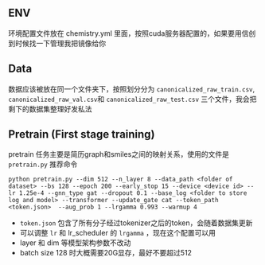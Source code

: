 ## ENV

环境配置文件放在 chemistry.yml 里面，按照cuda服务器配置的，如果要用信创到时候找一下管理我把镜像给你

## Data

数据应该被放在同一个文件夹下，按照划分分为 `canonicalized_raw_train.csv`, `canonicalized_raw_val.csv`和 `canonicalized_raw_test.csv` 三个文件，我会把剩下的数据集整理好发私法

## Pretrain (First stage training)

pretrain 任务主要是简历graph和smiles之间的映射关系，使用的文件是 `pretrain.py` 推荐命令

`python pretrain.py --dim 512 --n_layer 8 --data_path <folder of dataset> --bs 128 --epoch 200 --early_stop 15 --device <device id> --lr 1.25e-4 --gnn_type gat --dropout 0.1 --base_log <folder to store log and model> --transformer --update_gate cat --token_path <token.json>  --aug_prob 1 --lrgamma 0.993 --warmup 4`

-  `token.json` 包含了所有分子经过tokenizer之后的token，会随着数据集更新
- 可以调整 `lr` 和 lr_scheduler 的 `lrgamma` ，现在这个配置可以用
- layer 和 dim 等模型架构参数不改动
- batch size 128 时大概需要20G显存，最好不要超过512



